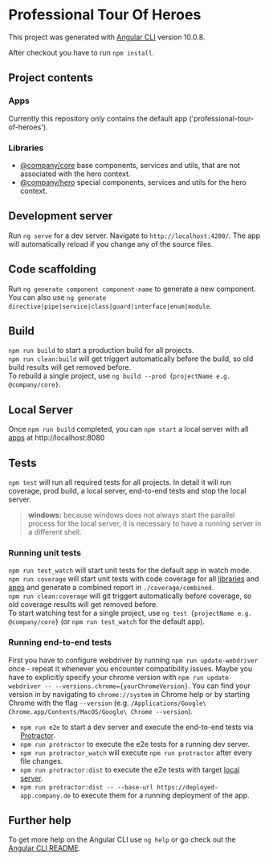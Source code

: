 # Professional Tour Of Heroes

This project was generated with [Angular CLI](https://github.com/angular/angular-cli) version 10.0.8.

After checkout you have to run `npm install`.

## Project contents
### Apps
Currently this repository only contains the default app ('professional-tour-of-heroes').

### Libraries
- [@company/core](./libs/core) base components, services and utils, that are not associated with the hero context.
- [@company/hero](./libs/hero) special components, services and utils for the hero context.

## Development server

Run `ng serve` for a dev server. Navigate to `http://localhost:4200/`. The app will automatically reload if you change any of the source files.

## Code scaffolding

Run `ng generate component component-name` to generate a new component. You can also use `ng generate directive|pipe|service|class|guard|interface|enum|module`.

## Build
`npm run build` to start a production build for all projects.  
`npm run clean:build` will get triggert automatically before the build, so old build results will get removed before.  
To rebuild a single project, use `ng build --prod {projectName e.g. @company/core}`.

## Local Server
Once `npm run build` completed, you can `npm start` a local server with all [apps](#Apps) at http://localhost:8080

## Tests
`npm test` will run all required tests for all projects. In detail it will run coverage, prod build, a local server, end-to-end tests and stop the local server.  
> **windows:** because windows does not always start the parallel process for the local server, it is necessary to have a running server in a different shell.

### Running unit tests
`npm run test_watch` will start unit tests for the default app in watch mode.
`npm run coverage` will start unit tests with code coverage for all [libraries](#Libraries) and [apps](#Apps) and generate a combined report in `./coverage/combined`.  
`npm run clean:coverage` will git triggert automatically before coverage, so old coverage results will get removed before.  
To start watching test for a single project, use `ng test {projectName e.g. @company/core}` (or `npm run test_watch` for the default app).

### Running end-to-end tests
First you have to configure webdriver by running `npm run update-webdriver` once - repeat it whenever you encounter compatibility issues. Maybe you have to explicitly specify your chrome version with `npm run update-webdriver -- --versions.chrome={yourChromeVersion}`. You can find your version in by navigating to `chrome://system` in Chrome help or by starting Chrome with the flag `--version` (e.g. `/Applications/Google\ Chrome.app/Contents/MacOS/Google\ Chrome --version`).

- `npm run e2e` to start a dev server and execute the end-to-end tests via [Protractor](http://www.protractortest.org/).
- `npm run protractor` to execute the e2e tests for a running dev server.
- `npm run protractor_watch` will execute `npm run protractor` after every file changes.
- `npm run protractor:dist` to execute the e2e tests with target [local server](#Local+Server).
- `npm run protractor:dist -- --base-url https://deployed-app.company.de` to execute them for a running deployment of the app.

## Further help

To get more help on the Angular CLI use `ng help` or go check out the [Angular CLI README](https://github.com/angular/angular-cli/blob/master/README.md).
